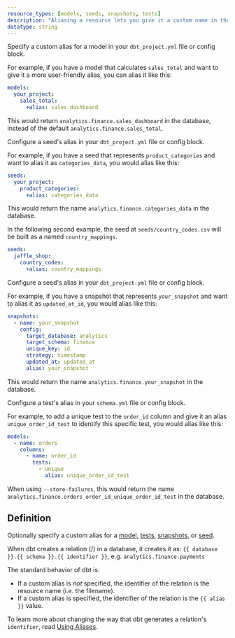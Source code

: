 ```yaml
---
resource_types: [models, seeds, snapshots, tests]
description: "Aliasing a resource lets you give it a custom name in the database instead of using the filename."
datatype: string
---
```



<Tabs>
<TabItem value="model" label="Models">

Specify a custom alias for a model in your `dbt_project.yml` file or config block. 

For example, if you have a model that calculates `sales_total` and want to give it a more user-friendly alias, you can alias it like this:

<File name='dbt_project.yml'>

```yml
models:
  your_project:
    sales_total:
      +alias: sales_dashboard
```
</File>

This would return `analytics.finance.sales_dashboard` in the database, instead of the default `analytics.finance.sales_total`.

</TabItem>

<TabItem value="seeds" label="Seeds">


Configure a seed's alias in your `dbt_project.yml` file or config block. 

For example, if you have a seed that represents `product_categories` and want to alias it as `categories_data`, you would alias like this:

<File name='dbt_project.yml'>

```yml
seeds:
  your_project:
    product_categories:
      +alias: categories_data
```

This would return the name `analytics.finance.categories_data` in the database.

In the following second example, the seed at `seeds/country_codes.csv` will be built as a <Term id="table" /> named `country_mappings`.

<File name='dbt_project.yml'>

```yml
seeds:
  jaffle_shop:
    country_codes:
      +alias: country_mappings

```

</File>

</File>
</TabItem>

<TabItem value="snapshot" label="Snapshots">

Configure a seed's alias in your `dbt_project.yml` file or config block. 

For example, if you have a snapshot that represents `your_snapshot` and want to alias it as `updated_at_id`, you would alias like this:

<File name='dbt_project.yml'>

```yml
snapshots:
  - name: your_snapshot
    config:
      target_database: analytics
      target_schema: finance
      unique_key: id
      strategy: timestamp
      updated_at: updated_at
      alias: your_snapshot
```

This would return the name `analytics.finance.your_snapshot` in the database.

</File>
</TabItem>

<TabItem value="test" label="Tests">

Configure a test's alias in your `schema.yml` file or config block. 

For example, to add a unique test to the `order_id` column and give it an alias `unique_order_id_test` to identify this specific test, you would alias like this:

<File name='schema.yml'>

```yml
models:
  - name: orders
    columns:
      - name: order_id
        tests:
          - unique
            alias: unique_order_id_test
```

When using `--store-failures`, this would return the name `analytics.finance.orders_order_id_unique_order_id_test` in the database.

</File>
</TabItem>
</Tabs>

## Definition

Optionally specify a custom alias for a [model](/docs/build/models), [tests](/docs/build/data-tests), [snapshots](/docs/build/snapshots), or [seed](/docs/build/seeds).

When dbt creates a relation (<Term id="table" />/<Term id="view" />) in a database, it creates it as: `{{ database }}.{{ schema }}.{{ identifier }}`, e.g. `analytics.finance.payments`

The standard behavior of dbt is:
* If a custom alias is _not_ specified, the identifier of the relation is the resource name (i.e. the filename).
* If a custom alias is specified, the identifier of the relation is the `{{ alias }}` value.

To learn more about changing the way that dbt generates a relation's `identifier`, read [Using Aliases](/docs/build/custom-aliases).

